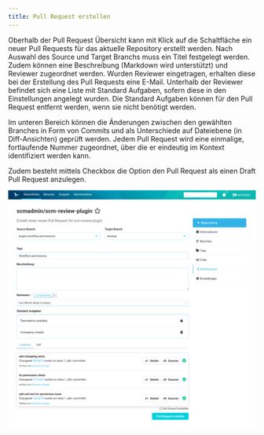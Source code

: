 ```yaml
---
title: Pull Request erstellen
---
```

Oberhalb der Pull Request Übersicht kann mit Klick auf die Schaltfläche ein neuer Pull Requests für das aktuelle Repository erstellt werden.
Nach Auswahl des Source und Target Branchs muss ein Titel festgelegt werden. Zudem können eine Beschreibung (Markdown wird unterstützt) und Reviewer zugeordnet werden. Wurden Reviewer eingetragen, erhalten diese bei der Erstellung des Pull Requests eine E-Mail. Unterhalb der Reviewer befindet sich eine Liste mit Standard Aufgaben, sofern diese in den Einstellungen angelegt wurden. Die Standard Aufgaben können für den Pull Request entfernt werden, wenn sie nicht benötigt werden.

Im unteren Bereich können die Änderungen zwischen den gewählten Branches in Form von Commits und als Unterschiede auf Dateiebene (in Diff-Ansichten) geprüft werden. Jedem Pull Request wird eine einmalige, fortlaufende Nummer zugeordnet, über die er eindeutig im Kontext identifiziert werden kann.

Zudem besteht mittels Checkbox die Option den Pull Request als einen Draft Pull Request anzulegen.

![Neuen Pull Request erstellen](assets/createPR.png)
